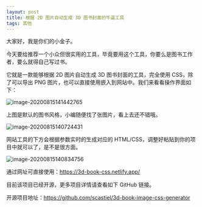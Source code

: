 ```yaml
---
layout: post
title: 根据 2D 图片自动生成 3D 图书封面的牛逼工具
tags: 其他
---
```


大家好，我是你们的小金子。

今天要给推荐一个小众但很实用的工具，毕竟要用这个工具，你要么是图书工作者，要么就得自己写过书。

它就是一款能够根据 2D 图片自动生成 3D 图书封面的工具，完全使用 CSS，除了可以导出 PNG 图片，也可以直接使用嵌入到网站中。我们来看看操作界面如下：

![image-20200815141442765](https://raw.githubusercontent.com/ZhuPeng/pic/master/images/compress_image-20200815141442765.png)

上图是默认的图书风格，小编随便找了张图片，看上去还不错哦。

![image-20200815140724431](https://raw.githubusercontent.com/ZhuPeng/pic/master/images/compress_image-20200815140724431.png)

网站工具的下方会根据参数实时的生成对应的 HTML/CSS，调整好粘贴到你的项目中就可以了，是不是很方面。

![image-20200815140834756](https://raw.githubusercontent.com/ZhuPeng/pic/master/images/compress_image-20200815140834756.png)

通过网址可直接使用：https://3d-book-css.netlify.app/

目前该项目已经开源，更多项目详情请查看如下 GitHub 链接。

开源项目地址：https://github.com/scastiel/3d-book-image-css-generator